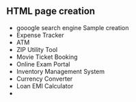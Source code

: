 ## HTML page creation      
* gooogle search engine Sample creation
* Expense Tracker
* ATM
* ZIP Utility Tool
* Movie Ticket Booking
* Online Exam Portal
* Inventory Management System
* Currency Converter
* Loan EMI Calculator
* 
  
  
  
  
  


  

